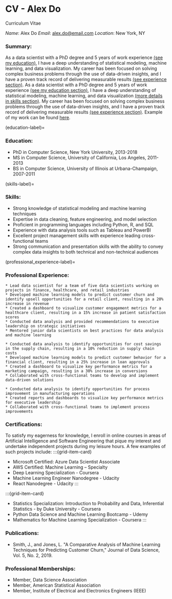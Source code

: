 # CV - Alex Do
Curriculum Vitae

*Name*: Alex Do 
*Email*: alex.do@email.com 
*Location*: New York, NY

### **Summary:**
As a data scientist with a PhD degree and 5 years of work experience [(see my education)](education-label), I have a deep understanding of statistical modeling, machine learning, and data visualization. My career has been focused on solving complex business problems through the use of data-driven insights, and I have a proven track record of delivering measurable results [(see experience section)](professional_experience-label). As a data scientist with a PhD degree and 5 years of work experience [(see my education section)](education-label), I have a deep understanding of statistical modeling, machine learning, and data visualization [(more details in skills section)](skills-label). My career has been focused on solving complex business problems through the use of data-driven insights, and I have a proven track record of delivering measurable results [(see experience section)](professional_experience-label). Example of my work can be found [here](analysis_example.ipynb).

(education-label)=
### **Education:**
* PhD in Computer Science, New York University, 2013-2018
* MS in Computer Science, University of California, Los Angeles, 2011-2013
* BS in Computer Science, University of Illinois at Urbana-Champaign, 2007-2011

(skills-label)=
### **Skills:**
* Strong knowledge of statistical modeling and machine learning techniques
* Expertise in data cleaning, feature engineering, and model selection
* Proficient in programming languages including Python, R, and SQL
* Experience with data analysis tools such as Tableau and PowerBI
* Excellent project management skills with experience leading cross-functional teams
* Strong communication and presentation skills with the ability to convey complex data insights to both technical and non-technical audiences

(professional_experience-label)=
### **Professional Experience:**
```{dropdown} **Data Scientist, ABC Corporation, New York, NY, 2018-present**
* Lead data scientist for a team of five data scientists working on projects in finance, healthcare, and retail industries
* Developed machine learning models to predict customer churn and identify upsell opportunities for a retail client, resulting in a 20% increase in revenue
* Created a dashboard to visualize customer engagement metrics for a healthcare client, resulting in a 15% increase in patient satisfaction scores
* Conducted data analysis and provided recommendations to executive leadership on strategic initiatives
* Mentored junior data scientists on best practices for data analysis and machine learning
```
```{dropdown} **Data Scientist, XYZ Corporation, Los Angeles, CA, 2016-2018**
* Conducted data analysis to identify opportunities for cost savings in the supply chain, resulting in a 10% reduction in supply chain costs
* Developed machine learning models to predict customer behavior for a financial client, resulting in a 25% increase in loan approvals
* Created a dashboard to visualize key performance metrics for a marketing campaign, resulting in a 30% increase in conversions
* Collaborated with cross-functional teams to develop and implement data-driven solutions
```
```{dropdown} **Data Analyst, DEF Corporation, Urbana-Champaign, IL, 2011-2016**
* Conducted data analysis to identify opportunities for process improvement in manufacturing operations
* Created reports and dashboards to visualize key performance metrics for executive leadership
* Collaborated with cross-functional teams to implement process improvements
```

### **Certifications:**
To satisfy my eagerness for knowledge, I enroll in online courses in areas of Artificial Intelligence and Software Engineering that pique my interest and undertake independent projects during my leisure hours. A few examples of such projects include:
:::{grid-item-card}
* Microsoft Certified: Azure Data Scientist Associate
* AWS Certified: Machine Learning – Specialty
* Deep Learning Specialization - Coursera
* Machine Learning Engineer Nanodegree - Udacity
* React Nanodegree - Udacity
:::

:::{grid-item-card}
* Statistics Specialization: Introduction to Probability and Data, Inferential Statistics - by Duke University - Coursera
* Python Data Science and Machine Learning Bootcamp - Udemy
* Mathematics for Machine Learning Specialization - Coursera
:::

### **Publications:**
* Smith, J., and Jones, L. "A Comparative Analysis of Machine Learning Techniques for Predicting Customer Churn," Journal of Data Science, Vol. 5, No. 2, 2019.

### **Professional Memberships:**
* Member, Data Science Association
* Member, American Statistical Association
* Member, Institute of Electrical and Electronics Engineers (IEEE)
